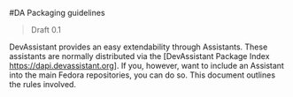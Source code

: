 #DA Packaging guidelines

> Draft 0.1

DevAssistant provides an easy extendability through Assistants. These
assistants are normally distributed via the [DevAssistant Package Index
<https://dapi.devassistant.org>]. If you, however, want to include an
Assistant into the main Fedora repositories, you can do so. This document
outlines the rules involved.
